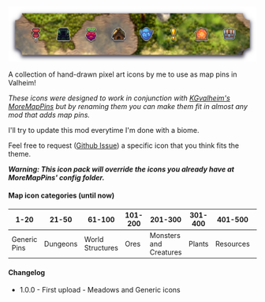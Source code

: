 ![PixelMapIconsBanner](https://raw.githubusercontent.com/TheOllix/PixelMapIcons/refs/heads/main/ollix_pixelmapicons_thunderstore_banner.png)

A collection of hand-drawn pixel art icons by me to use as map pins in Valheim!

*These icons were designed to work in conjunction with [KGvalheim's MoreMapPins](https://thunderstore.io/c/valheim/p/KGvalheim/MoreMapPins/) but by renaming them you can make them fit in almost any mod that adds map pins.*

I'll try to update this mod everytime I'm done with a biome.

Feel free to request ([Github Issue](https://github.com/TheOllix/PixelMapIcons/issues)) a specific icon that you think fits the theme.

***Warning: This icon pack will override the icons you already have at MoreMapPins' config folder.***

#### Map icon categories (until now)

| 1-20 | 21-50 | 61-100 | 101-200 | 201-300 | 301-400 | 401-500 | 901-999 |
|-------|---|---|---|---|---|---|---|
| Generic Pins | Dungeons | World Structures | Ores | Monsters and Creatures | Plants | Resources | Utilities |

#### Changelog

- 1.0.0 - First upload - Meadows and Generic icons
